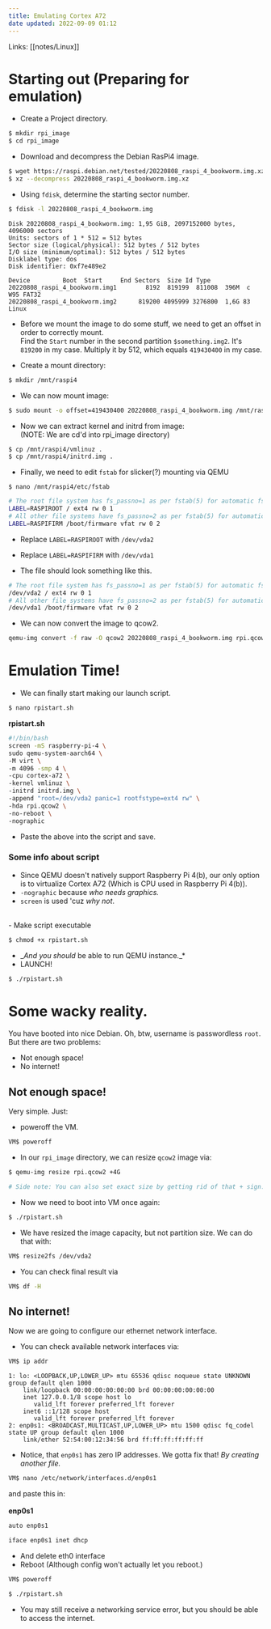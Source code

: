 ```yaml
---
title: Emulating Cortex A72
date updated: 2022-09-09 01:12
---
```


Links: [[notes/Linux]]

# Starting out (Preparing for emulation)

- Create a Project directory.

```sh
$ mkdir rpi_image
$ cd rpi_image
```

- Download and decompress the Debian RasPi4 image.

```sh
$ wget https://raspi.debian.net/tested/20220808_raspi_4_bookworm.img.xz
$ xz --decompress 20220808_raspi_4_bookworm.img.xz
```

- Using `fdisk`, determine the starting sector number.

```sh
$ fdisk -l 20220808_raspi_4_bookworm.img
```

```
Disk 20220808_raspi_4_bookworm.img: 1,95 GiB, 2097152000 bytes, 4096000 sectors
Units: sectors of 1 * 512 = 512 bytes
Sector size (logical/physical): 512 bytes / 512 bytes
I/O size (minimum/optimal): 512 bytes / 512 bytes
Disklabel type: dos
Disk identifier: 0xf7e489e2

Device         Boot  Start     End Sectors  Size Id Type
20220808_raspi_4_bookworm.img1        8192  819199  811008  396M  c W95 FAT32
20220808_raspi_4_bookworm.img2      819200 4095999 3276800  1,6G 83 Linux
```

- Before we mount the image to do some stuff, we need to get an offset in order to correctly mount.<br>Find the `Start` number in the second partition `$something.img2`. It's `819200` in my case. Multiply it by 512, which equals `419430400` in my case.

- Create a mount directory:

```sh
$ mkdir /mnt/raspi4
```

- We can now mount image:

```sh
$ sudo mount -o offset=419430400 20220808_raspi_4_bookworm.img /mnt/raspi4
```

- Now we can extract kernel and initrd from image:<br>(NOTE: We are cd'd into rpi_image directory)

```sh
$ cp /mnt/raspi4/vmlinuz .
$ cp /mnt/raspi4/initrd.img .
```

- Finally, we need to edit `fstab` for slicker(?) mounting via QEMU

```
$ nano /mnt/raspi4/etc/fstab
```

```sh
# The root file system has fs_passno=1 as per fstab(5) for automatic fsck.
LABEL=RASPIROOT / ext4 rw 0 1
# All other file systems have fs_passno=2 as per fstab(5) for automatic fsck.
LABEL=RASPIFIRM /boot/firmware vfat rw 0 2
```

- Replace `LABEL=RASPIROOT` with `/dev/vda2`

- Replace `LABEL=RASPIFIRM` with `/dev/vda1`

- The file should look something like this.

```sh
# The root file system has fs_passno=1 as per fstab(5) for automatic fsck.
/dev/vda2 / ext4 rw 0 1
# All other file systems have fs_passno=2 as per fstab(5) for automatic fsck.
/dev/vda1 /boot/firmware vfat rw 0 2
```

- We can now convert the image to qcow2.

```sh
qemu-img convert -f raw -O qcow2 20220808_raspi_4_bookworm.img rpi.qcow2
```

# Emulation Time!

- We can finally start making our launch script.

```sh
$ nano rpistart.sh
```

**rpistart.sh**

```sh
#!/bin/bash
screen -mS raspberry-pi-4 \
sudo qemu-system-aarch64 \
-M virt \
-m 4096 -smp 4 \
-cpu cortex-a72 \
-kernel vmlinuz \
-initrd initrd.img \
-append "root=/dev/vda2 panic=1 rootfstype=ext4 rw" \
-hda rpi.qcow2 \
-no-reboot \
-nographic
```

- Paste the above into the script and save.

### Some info about script

- Since QEMU doesn't natively support Raspberry Pi 4(b), our only option is to virtualize Cortex A72 (Which is CPU used in Raspberry Pi 4(b)).
- `-nographic` because _who needs graphics._
- `screen` is used 'cuz _why not_.

<br>
- Make script executable

```sh
$ chmod +x rpistart.sh
```

- __And you should_ be able to run QEMU instance._*
- LAUNCH!

```sh
$ ./rpistart.sh
```

# Some wacky reality.

You have booted into nice Debian. Oh, btw, username is passwordless `root`.<br>But there are two problems:

- Not enough space!
- No internet!

## Not enough space!

Very simple. Just:

- poweroff the VM.

```sh
VM$ poweroff
```

- In our `rpi_image` directory, we can resize `qcow2` image via:

```sh
$ qemu-img resize rpi.qcow2 +4G
```

```sh
# Side note: You can also set exact size by getting rid of that + sign.
```

- Now we need to boot into VM once again:

```sh
$ ./rpistart.sh
```

- We have resized the image capacity, but not partition size. We can do that with:

```sh
VM$ resize2fs /dev/vda2
```

- You can check final result via

```sh
VM$ df -H
```

## No internet!

Now we are going to configure our ethernet network interface.

- You can check available network interfaces via:

```sh
VM$ ip addr
```

```
1: lo: <LOOPBACK,UP,LOWER_UP> mtu 65536 qdisc noqueue state UNKNOWN group default qlen 1000
    link/loopback 00:00:00:00:00:00 brd 00:00:00:00:00:00
    inet 127.0.0.1/8 scope host lo
       valid_lft forever preferred_lft forever
    inet6 ::1/128 scope host 
       valid_lft forever preferred_lft forever
2: enp0s1: <BROADCAST,MULTICAST,UP,LOWER_UP> mtu 1500 qdisc fq_codel state UP group default qlen 1000
    link/ether 52:54:00:12:34:56 brd ff:ff:ff:ff:ff:ff
```

- Notice, that `enp0s1` has zero IP addresses. We gotta fix that! _By creating another file._

```sh
VM$ nano /etc/network/interfaces.d/enp0s1
```

and paste this in:<br><br>
**enp0s1**

```sh
auto enp0s1

iface enp0s1 inet dhcp
```

- And delete eth0 interface
- Reboot (Although config won't actually let you reboot.)

```sh
VM$ poweroff
```

```sh
$ ./rpistart.sh
```

- You may still receive a networking service error, but you should be able to access the internet.
